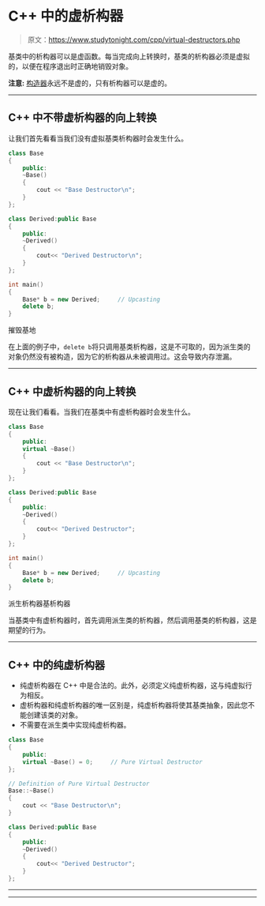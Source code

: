 # C++ 中的虚析构器

> 原文：<https://www.studytonight.com/cpp/virtual-destructors.php>

基类中的析构器可以是虚函数。每当完成向上转换时，基类的析构器必须是虚拟的，以便在程序退出时正确地销毁对象。

**注意:** [构造器](constructors-and-destructors-in-cpp.php)永远不是虚的，只有析构器可以是虚的。

* * *

## C++ 中不带虚析构器的向上转换

让我们首先看看当我们没有虚拟基类析构器时会发生什么。

```cpp
class Base
{
    public:
    ~Base() 
    {
        cout << "Base Destructor\n"; 
    }
};

class Derived:public Base
{
    public:
    ~Derived() 
    { 
        cout<< "Derived Destructor\n"; 
    }
}; 

int main()
{
    Base* b = new Derived;     // Upcasting
    delete b;
} 
```

摧毁基地

在上面的例子中，`delete b`将只调用基类析构器，这是不可取的，因为派生类的对象仍然没有被构造，因为它的析构器从未被调用过。这会导致内存泄漏。

* * *

## C++ 中虚析构器的向上转换

现在让我们看看。当我们在基类中有虚析构器时会发生什么。

```cpp
class Base
{
    public:
    virtual ~Base() 
    {
        cout << "Base Destructor\n"; 
    }
};

class Derived:public Base
{
    public:
    ~Derived() 
    { 
        cout<< "Derived Destructor"; 
    }
}; 

int main()
{
    Base* b = new Derived;     // Upcasting
    delete b;
} 
```

派生析构器基析构器

当基类中有虚析构器时，首先调用派生类的析构器，然后调用基类的析构器，这是期望的行为。

* * *

## C++ 中的纯虚析构器

*   纯虚析构器在 C++ 中是合法的。此外，必须定义纯虚析构器，这与纯虚拟行为相反。
*   虚析构器和纯虚析构器的唯一区别是，纯虚析构器将使其基类抽象，因此您不能创建该类的对象。
*   不需要在派生类中实现纯虚析构器。

```cpp
class Base
{
    public:
    virtual ~Base() = 0;     // Pure Virtual Destructor
};

// Definition of Pure Virtual Destructor
Base::~Base() 
{ 
    cout << "Base Destructor\n"; 
} 

class Derived:public Base
{
    public:
    ~Derived() 
    { 
        cout<< "Derived Destructor"; 
    }
}; 
```

* * *

* * *